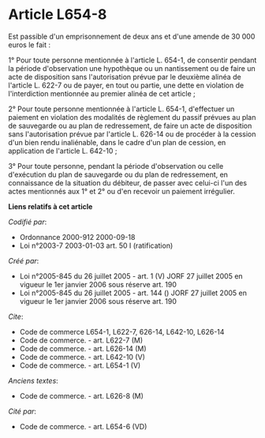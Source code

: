 # Article L654-8

Est passible d'un emprisonnement de deux ans et d'une amende de 30 000 euros le fait :

1° Pour toute personne mentionnée à l'article L. 654-1, de consentir pendant la période d'observation une hypothèque ou un
nantissement ou de faire un acte de disposition sans l'autorisation prévue par le deuxième alinéa de l'article L. 622-7 ou de
payer, en tout ou partie, une dette en violation de l'interdiction mentionnée au premier alinéa de cet article ;

2° Pour toute personne mentionnée à l'article L. 654-1, d'effectuer un paiement en violation des modalités de règlement du
passif prévues au plan de sauvegarde ou au plan de redressement, de faire un acte de disposition sans l'autorisation prévue
par l'article L. 626-14 ou de procéder à la cession d'un bien rendu inaliénable, dans le cadre d'un plan de cession, en
application de l'article L. 642-10 ;

3° Pour toute personne, pendant la période d'observation ou celle d'exécution du plan de sauvegarde ou du plan de
redressement, en connaissance de la situation du débiteur, de passer avec celui-ci l'un des actes mentionnés aux 1° et 2° ou
d'en recevoir un paiement irrégulier.

**Liens relatifs à cet article**

_Codifié par_:

  - Ordonnance 2000-912 2000-09-18
  - Loi n°2003-7 2003-01-03 art. 50 I (ratification)

_Créé par_:

  - Loi n°2005-845 du 26 juillet 2005 - art. 1 (V) JORF 27 juillet 2005 en vigueur le 1er janvier 2006 sous réserve art. 190
  - Loi n°2005-845 du 26 juillet 2005 - art. 144 () JORF 27 juillet 2005 en vigueur le 1er janvier 2006 sous réserve art. 190

_Cite_:

  - Code de commerce L654-1, L622-7, 626-14, L642-10, L626-14
  - Code de commerce. - art. L622-7 (M)
  - Code de commerce. - art. L626-14 (M)
  - Code de commerce. - art. L642-10 (V)
  - Code de commerce. - art. L654-1 (V)

_Anciens textes_:

  - Code de commerce. - art. L626-8 (M)

_Cité par_:

  - Code de commerce. - art. L654-6 (VD)
